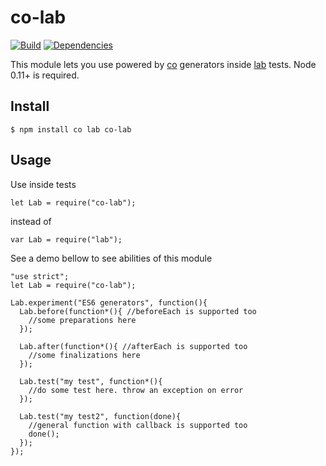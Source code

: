 # co-lab

[![Build](https://travis-ci.org/avbel/co-lab.png)](https://travis-ci.org/avbel/co-lab)
[![Dependencies](https://david-dm.org/avbel/co-lab.png)](https://david-dm.org/avbel/co-lab)


This module lets you use powered by [co](https://github.com/visionmedia/co) generators inside [lab](https://github.com/spumko/lab) tests. Node 0.11+ is required.


## Install

    $ npm install co lab co-lab

## Usage

Use inside tests

```
let Lab = require("co-lab");
```

instead of

```
var Lab = require("lab");
```

See a demo bellow to see abilities of this module

```
"use strict";
let Lab = require("co-lab");

Lab.experiment("ES6 generators", function(){
  Lab.before(function*(){ //beforeEach is supported too
    //some preparations here
  });

  Lab.after(function*(){ //afterEach is supported too
    //some finalizations here
  });

  Lab.test("my test", function*(){
    //do some test here. throw an exception on error
  });

  Lab.test("my test2", function(done){
    //general function with callback is supported too
    done();
  });
});

```
